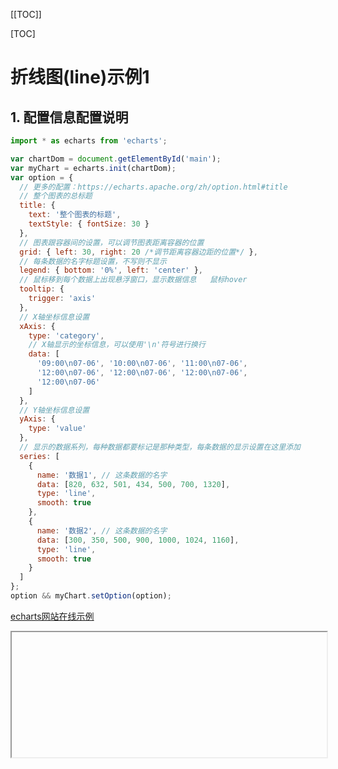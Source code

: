 [[TOC]]

[TOC]



# 折线图(line)示例1

## 1. 配置信息配置说明

```js
import * as echarts from 'echarts';

var chartDom = document.getElementById('main');
var myChart = echarts.init(chartDom);
var option = {
  // 更多的配置：https://echarts.apache.org/zh/option.html#title
  // 整个图表的总标题
  title: {
    text: '整个图表的标题',
    textStyle: { fontSize: 30 }
  },
  // 图表跟容器间的设置，可以调节图表距离容器的位置
  grid: { left: 30, right: 20 /*调节距离容器边距的位置*/ },
  // 每条数据的名字标题设置，不写则不显示
  legend: { bottom: '0%', left: 'center' },
  // 鼠标移到每个数据上出现悬浮窗口，显示数据信息   鼠标hover
  tooltip: {
    trigger: 'axis'
  },
  // X轴坐标信息设置
  xAxis: {
    type: 'category',
    // X轴显示的坐标信息，可以使用'\n'符号进行换行
    data: [
      '09:00\n07-06', '10:00\n07-06', '11:00\n07-06',
      '12:00\n07-06', '12:00\n07-06', '12:00\n07-06',
      '12:00\n07-06'
    ]
  },
  // Y轴坐标信息设置
  yAxis: {
    type: 'value'
  },
  // 显示的数据系列，每种数据都要标记是那种类型，每条数据的显示设置在这里添加
  series: [
    {
      name: '数据1', // 这条数据的名字
      data: [820, 632, 501, 434, 500, 700, 1320],
      type: 'line',
      smooth: true
    },
    {
      name: '数据2', // 这条数据的名字
      data: [300, 350, 500, 900, 1000, 1024, 1160],
      type: 'line',
      smooth: true
    }
  ]
};
option && myChart.setOption(option);
```

[echarts网站在线示例](https://echarts.apache.org/examples/zh/editor.html?c=line-smooth&code=PYBwLglsB2AEC8sDeAoWsD0HaBezQWJqAhboLKJgdv6BY_wBZhggDOAXFgKYDGFAhgE5i0B07Idmya9gnAOYYAXhQyhIMXlQC2AGwDEkMKqZpM2QC6mgKjlAf2qALCIKBuA0DgFoAyMvVp31ke9GCYAPMM4Dkx8wR2PgA0rrDuXgDKYACeTsgAZjBgkRBSTM4AzAAMwQC-oegFeliw5oD7sYCd2oAWaoAvqQSAfdEkgDD_gPfKgKdygMAxgEFB5oC7sYDdnjUEgLLyJHrinBAAJs5IsDoJ3rA5wbBT4lTOAEzZmABUPYM1gJ3xfaMk-9jF6KWA89aAhuaADqaAdsYEgLAqgOradk3NgLBygEzFQCYSn9AHxmgC5PPQ6cRMaCzZCwABGwGowGUvmyAFIQgsmEtfCxYe5OD5YDd9LBAAT51kA356ABiU7kZXoAoOUAX4qABudADUGgDtbQDpXoBj5WaENegEP5QD2BugqdYKMAAG5MTgOYDAVSQEBzMJgDYwzi-dgeCC0EJ6cmlAAagBd4wAK6tZxU09B4AIIGhguSXhGIgDKwHwsdjucRiGLG93Tf3sZwAbR82QAnPRstkADrQbIAdgAtNkAGw4nwARmyCeTqczObz-fzxZT6azubWBe21dLdYrTcTNbL9Z9-fbJdr5YbvebA9zAF1CmTJ6UAJrW21i-3oGLOw0a92xL2-WXsVQAVyYPhN0-wEIIr0A3z6AdCVmndALOer0AvwmAQMjrIAG6MA9GaAYoS74BvH0A0eq3s8bwQk0gAU6oAm_GADOJgDftoABUp6LQCoQEwrqRmEqDuug0DsMo3o-K8-Y4qUEHAR8nxhOgYZgBGsCRgAHLsazZpk2xrAArNk-ZrAALJkPEcYmaxpkJsD5qx2QTpRHpbj6qgQNAh6Tu6tDKMqYAUM4WoHmE5LoJhWE4XhvivNsxHYKRrzkdJ1G0ZGOS5CsnGCY5saiYW7nZNsAlifm2aScpkqbvh8mKSGWGqepmnhJwOnuuSY4oHkADcQA)

<iframe
  :src="$withBase('/echarts-example/line/001-line-smooth.html')"
  width="100%" height="200"
  frameborder="1" scrolling="No" leftmargin="0" topmargin="0"
/>

